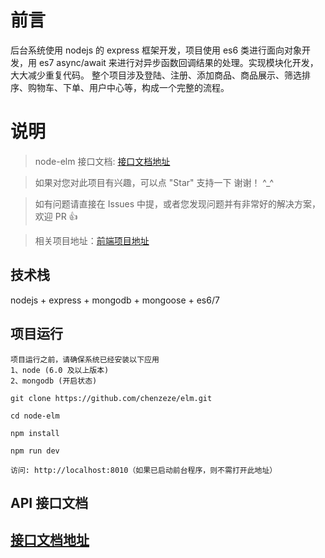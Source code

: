 # 前言

后台系统使用 nodejs 的 express 框架开发，项目使用 es6 类进行面向对象开发，用 es7 async/await 来进行对异步函数回调结果的处理。实现模块化开发，大大减少重复代码。
整个项目涉及登陆、注册、添加商品、商品展示、筛选排序、购物车、下单、用户中心等，构成一个完整的流程。

# 说明

> node-elm 接口文档: [接口文档地址](待整理)

> 如果对您对此项目有兴趣，可以点 "Star" 支持一下 谢谢！ ^\_^

> 如有问题请直接在 Issues 中提，或者您发现问题并有非常好的解决方案，欢迎 PR 👍

> 相关项目地址：[前端项目地址](待整理)

## 技术栈

nodejs + express + mongodb + mongoose + es6/7

## 项目运行

```
项目运行之前，请确保系统已经安装以下应用
1、node (6.0 及以上版本)
2、mongodb (开启状态)
```

```
git clone https://github.com/chenzeze/elm.git

cd node-elm

npm install

npm run dev

访问: http://localhost:8010（如果已启动前台程序，则不需打开此地址）

```

## API 接口文档

## [接口文档地址](待整理)
